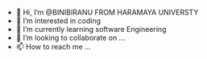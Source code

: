 - 👋 Hi, I’m @BINIBIRANU  FROM  HARAMAYA UNIVERSTY
- 👀 I’m interested in  coding 
- 🌱 I’m currently learning  software Engineering
- 💞️ I’m looking to collaborate on ...
- 📫 How to reach me ...

<!---
BINIBIRANU/BINIBIRANU is a ✨ special ✨ repository because its `README.md` (this file) appears on your GitHub profile.
You can click the Preview link to take a look at your changes.
--->
